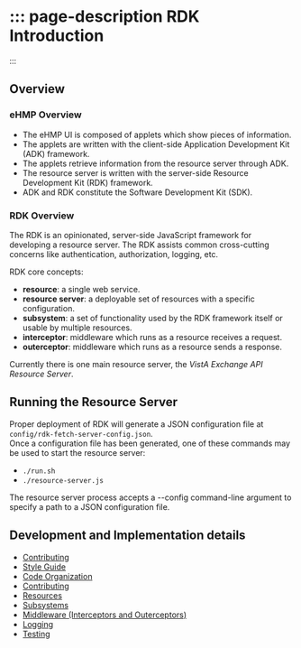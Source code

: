 ::: page-description
RDK Introduction
================
:::

## Overview
### eHMP Overview
 * The eHMP UI is composed of applets which show pieces of information.
 * The applets are written with the client-side Application Development Kit (ADK) framework.
 * The applets retrieve information from the resource server through ADK.
 * The resource server is written with the server-side Resource Development Kit (RDK) framework.
 * ADK and RDK constitute the Software Development Kit (SDK).

### RDK Overview
The RDK is an opinionated, server-side JavaScript framework for developing a resource server.
The RDK assists common cross-cutting concerns like authentication, authorization, logging, etc.

RDK core concepts:
 * **resource**: a single web service.
 * **resource server**: a deployable set of resources with a specific configuration.
 * **subsystem**: a set of functionality used by the RDK framework itself or usable by multiple resources.
 * **interceptor**: middleware which runs as a resource receives a request.
 * **outerceptor**: middleware which runs as a resource sends a response.


Currently there is one main resource server, the *VistA Exchange API Resource Server*.

## Running the Resource Server
Proper deployment of RDK will generate a JSON configuration file at `config/rdk-fetch-server-config.json`.  
Once a configuration file has been generated, one of these commands may be used to start the resource server:
 * `./run.sh`  
 * `./resource-server.js`

The resource server process accepts a --config command-line argument to specify a path to a JSON configuration file.

## Development and Implementation details
 * [Contributing](contributing.md)
 * [Style Guide](style-guide.md)
 * [Code Organization](code-organization.md)
 * [Contributing](contributing.md)
 * [Resources](resources.md)
 * [Subsystems](subsystems.md)
 * [Middleware (Interceptors and Outerceptors)](middleware.md)
 * [Logging](logging.md)
 * [Testing](testing.md)

